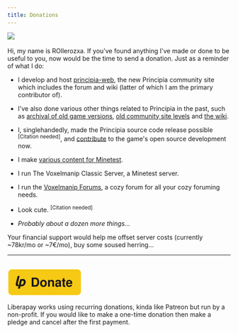 ```yaml
---
title: Donations
---
```


<p class="c"><img src="https://grejer.voxelmanip.se/uploads/donate_banner.png"></p>

Hi, my name is ROllerozxa. If you've found anything I've made or done to be useful to you, now would be the time to send a donation. Just as a reminder of what I do:

- I develop and host [principia-web](https://principia-web.se), the new Principia community site which includes the forum and wiki (latter of which I am the primary contributor of).

- I've also done various other things related to Principia in the past, such as [archival of old game versions](https://docs.google.com/spreadsheets/d/1G2YX0BV9_FSrIOvbCQtgYLE1XirCr8UaAfXUzuxjefE/htmlview#), [old community site levels](https://archive.org/details/principia-community-level-archive) and [the wiki](https://principia-preservation-project.github.io/Wiki-archive/).

- I, singlehandedly, made the Principia source code release possible <sup>[Citation needed]</sup>, and [contribute](https://github.com/Bithack/principia/commits?author=rollerozxa) to the game's open source development now.

- I make [various content for Minetest](https://content.minetest.net/users/ROllerozxa/).

- I run The Voxelmanip Classic Server, a Minetest server.

- I run the [Voxelmanip Forums](https://forum.voxelmanip.se), a cozy forum for all your cozy foruming needs.

- Look cute. <sup>[Citation needed]</sup>

- *Probably about a dozen more things...*

Your financial support would help me offset server costs (currently ~78kr/mo or ~7€/mo), buy some soused herring...

---

<br>

<a href="https://liberapay.com/ROllerozxa/donate">
	<img alt="Donate using Liberapay" title="Donate using Liberapay" src="/assets/donate.svg" height="60">
</a>

Liberapay works using recurring donations, kinda like Patreon but run by a non-profit. If you would like to make a one-time donation then make a pledge and cancel after the first payment.
